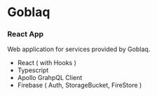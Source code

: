 # Goblaq
### React App
Web application for services provided by Goblaq. 

- React ( with Hooks )
- Typescript
- Apollo GrahpQL Client
- Firebase ( Auth, StorageBucket, FireStore )
